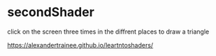 # secondShader

click on the screen three times in the diffrent places to draw a triangle

https://alexandertrainee.github.io/leartntoshaders/
